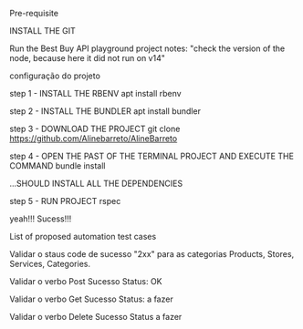 Pre-requisite

INSTALL THE GIT

Run the Best Buy API playground project
notes: "check the version of the node, because here it did not run on v14"

configuração do projeto

step 1 - INSTALL THE RBENV
apt install rbenv

step 2 - INSTALL THE BUNDLER
apt install bundler

step 3 - DOWNLOAD THE PROJECT
git clone <https://github.com/Alinebarreto/AlineBarreto>

step 4 - OPEN THE PAST OF THE TERMINAL PROJECT AND EXECUTE THE COMMAND
bundle install

...SHOULD INSTALL ALL THE DEPENDENCIES

step 5 - RUN PROJECT
rspec

yeah!!! Sucess!!!

List of proposed automation test cases

Validar o staus code de sucesso "2xx" para as categorias Products, Stores, Services, Categories.

Validar o verbo Post Sucesso Status: OK

Validar o verbo Get Sucesso Status: a fazer

Validar o verbo Delete Sucesso Status a fazer
